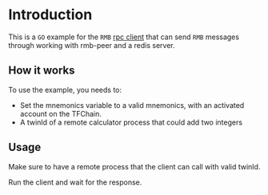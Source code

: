 # Introduction

This is a `GO` example for the `RMB` [rpc client](https://github.com/threefoldtech/tfgrid-sdk-go/blob/development/rmb-sdk-go/direct/rpc.go) that can send `RMB` messages through working with rmb-peer and a redis server.

## How it works

To use the example, you needs to:

-   Set the mnemonics variable to a valid mnemonics, with an activated account on the TFChain.
-   A twinId of a remote calculator process that could add two integers

## Usage

Make sure to have a remote process that the client can call with valid twinId.

Run the client and wait for the response.
